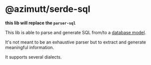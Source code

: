 # @azimutt/serde-sql

**this lib will replace the `parser-sql`**


This lib is able to parse and generate SQL from/to a [database model](../models).

It's not meant to be an exhaustive parser but to extract and generate meaningful information.

It supports several dialects.
